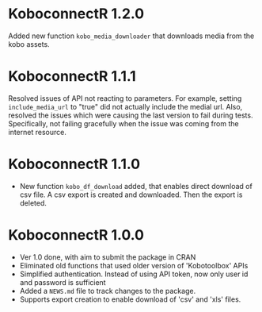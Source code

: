 
# KoboconnectR 1.2.0

Added new function `kobo_media_downloader` that downloads media from the kobo assets.

# KoboconnectR 1.1.1

Resolved issues of API not reacting to parameters. For example, setting `include_media_url` to "true" did not actually include the medial url. 
Also, resolved the issues which were causing the last version to fail during tests. Specifically, not failing gracefully when the issue was coming from the internet resource.

# KoboconnectR 1.1.0

* New function `kobo_df_download` added, that enables direct download of csv file. A csv export is created and downloaded. Then the export is deleted.

# KoboconnectR 1.0.0

* Ver 1.0 done, with aim to submit the package in CRAN
* Eliminated old functions that used older version of 'Kobotoolbox' APIs
* Simplified authentication. Instead of using API token, now only user id and password is sufficient
* Added a `NEWS.md` file to track changes to the package.
* Supports export creation to enable download of 'csv' and 'xls' files.


